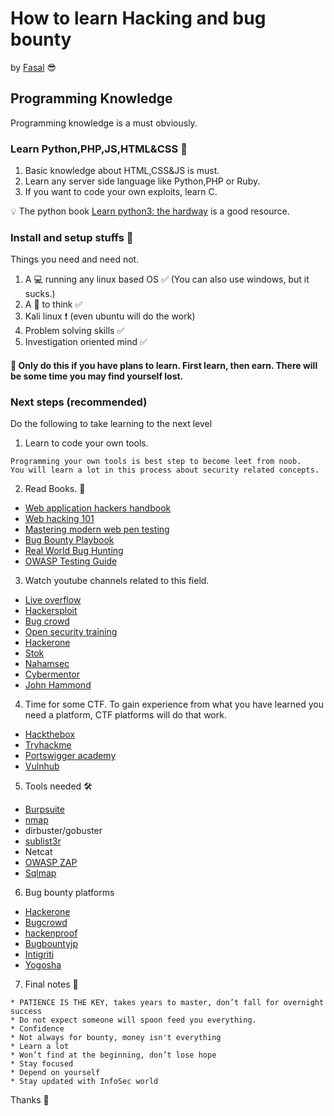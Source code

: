 # How to learn Hacking and bug bounty

by [Fasal](https://github.com/fasalmbt/) :sunglasses:

## Programming Knowledge 

Programming knowledge is a must obviously.

### Learn Python,PHP,JS,HTML&CSS :rocket:

1. Basic knowledge about HTML,CSS&JS is must.
2. Learn any server side language like Python,PHP or Ruby.
3. If you want to code your own exploits, learn C.

:bulb: The python book [Learn python3: the hardway](https://www.amazon.in/Learn-Python-Hard-Way-Introduction/dp/0134692888) is a good resource.


### Install and setup stuffs :construction:

Things you need and need not.

1. A :computer: running any linux based OS :white_check_mark: (You can also use windows, but it sucks.)
2. A :brain: to think :white_check_mark:
3. Kali linux :exclamation: (even ubuntu will do the work)
4. Problem solving skills :white_check_mark:
5. Investigation oriented mind :white_check_mark:


#### :full_moon_with_face: Only do this if you have plans to learn. First learn, then earn. There will be some time you may find yourself lost.

### Next steps (recommended)
Do the following to take learning to the next level
1. Learn to code your own tools.
```
Programming your own tools is best step to become leet from noob. 
You will learn a lot in this process about security related concepts.
```
2. Read Books. :book:

* [Web application hackers handbook](https://www.amazon.com/Web-Application-Hackers-Handbook-Exploiting/dp/1118026470)
* [Web hacking 101](https://www.hackerone.com/blog/Hack-Learn-Earn-with-a-Free-E-Book)
* [Mastering modern web pen testing](https://www.amazon.in/Mastering-Modern-Web-Penetration-Testing/dp/1785284584)
* [Bug Bounty Playbook](https://payhip.com/b/wAoh)
* [Real World Bug Hunting](https://www.amazon.in/Real-World-Bug-Hunting-Field-Hacking-ebook/dp/B072SQZ2LG)
* [OWASP Testing Guide](https://owasp.org/www-project-web-security-testing-guide/)

3. Watch youtube channels related to this field.

* <a href="https://www.youtube.com/channel/UClcE-kVhqyiHCcjYwcpfj9w">Live overflow</a>
* <a href="https://www.youtube.com/channel/UC0ZTPkdxlAKf-V33tqXwi3Q/videos">Hackersploit</a>
* <a href="https://www.youtube.com/channel/UCo1NHk_bgbAbDBc4JinrXww">Bug crowd</a>
* <a href="https://www.youtube.com/user/OpenSecurityTraining">Open security training</a>
* <a href="https://www.youtube.com/channel/UCsgzmECky2Q9lQMWzDwMhYw">Hackerone</a>
* <a href="https://www.youtube.com/channel/UCQN2DsjnYH60SFBIA6IkNwg">Stok</a>
* <a href="https://www.youtube.com/channel/UCCZDt7MuC3Hzs6IH4xODLBw">Nahamsec</a>
* <a href="https://www.youtube.com/channel/UC0ArlFuFYMpEewyRBzdLHiw">Cybermentor</a>
* <a href="https://www.youtube.com/channel/UCVeW9qkBjo3zosnqUbG7CFw">John Hammond</a>

4. Time for some CTF. To gain experience from what you have learned you need a platform, CTF platforms will do that work.

* [Hackthebox](https://www.hackthebox.eu/)
* [Tryhackme](https://tryhackme.com/)
* [Portswigger academy](https://portswigger.net/web-security)
* [Vulnhub](https://www.vulnhub.com/)

5. Tools needed :hammer_and_wrench:

* [Burpsuite](https://portswigger.net/burp)
* [nmap](https://nmap.org/)
* dirbuster/gobuster
* [sublist3r](https://github.com/aboul3la/Sublist3r)
* Netcat
* [OWASP ZAP](https://owasp.org/www-project-zap/)
* [Sqlmap](https://github.com/sqlmapproject/sqlmap)

6. Bug bounty platforms

* [Hackerone](https://www.hackerone.com/)
* [Bugcrowd](https://www.bugcrowd.com/)
* [hackenproof](https://hackenproof.com/)
* [Bugbountyjp](https://bugbounty.jp/)
* [Intigriti](https://www.intigriti.com/)
* [Yogosha](https://yogosha.com/)

7. Final notes :memo:
```
* PATIENCE IS THE KEY, takes years to master, don’t fall for overnight success
* Do not expect someone will spoon feed you everything.
* Confidence
* Not always for bounty, money isn't everything
* Learn a lot
* Won’t find at the beginning, don’t lose hope
* Stay focused
* Depend on yourself
* Stay updated with InfoSec world
```

Thanks :rocket:
